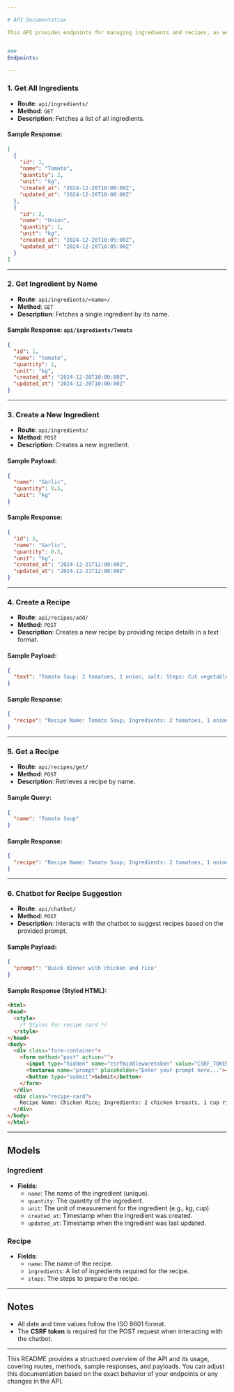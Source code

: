 ```yaml
---

# API Documentation

This API provides endpoints for managing ingredients and recipes, as well as interacting with a chatbot that suggests recipes.


### 
Endpoints:

---
```


### 1. **Get All Ingredients**

- **Route**: `api/ingredients/`
- **Method**: `GET`
- **Description**: Fetches a list of all ingredients.

#### Sample Response:

```json
[
  {
    "id": 1,
    "name": "Tomato",
    "quantity": 2,
    "unit": "kg",
    "created_at": "2024-12-20T10:00:00Z",
    "updated_at": "2024-12-20T10:00:00Z"
  },
  {
    "id": 2,
    "name": "Onion",
    "quantity": 1,
    "unit": "kg",
    "created_at": "2024-12-20T10:05:00Z",
    "updated_at": "2024-12-20T10:05:00Z"
  }
]
```

---

### 2. **Get Ingredient by Name**

- **Route**: `api/ingredients/<name>/`
- **Method**: `GET`
- **Description**: Fetches a single ingredient by its name.

#### Sample Response: `api/ingredients/Tomato`

```json
{
  "id": 1,
  "name": "tomato",
  "quantity": 2,
  "unit": "kg",
  "created_at": "2024-12-20T10:00:00Z",
  "updated_at": "2024-12-20T10:00:00Z"
}
```

---

### 3. **Create a New Ingredient**

- **Route**: `api/ingredients/`
- **Method**: `POST`
- **Description**: Creates a new ingredient.

#### Sample Payload:

```json
{
  "name": "Garlic",
  "quantity": 0.5,
  "unit": "kg"
}
```

#### Sample Response:

```json
{
  "id": 3,
  "name": "Garlic",
  "quantity": 0.5,
  "unit": "kg",
  "created_at": "2024-12-21T12:00:00Z",
  "updated_at": "2024-12-21T12:00:00Z"
}
```

---

### 4. **Create a Recipe**

- **Route**: `api/recipes/add/`
- **Method**: `POST`
- **Description**: Creates a new recipe by providing recipe details in a text format.

#### Sample Payload:

```json
{
  "text": "Tomato Soup: 2 tomatoes, 1 onion, salt; Steps: Cut vegetables, Boil water, Blend ingredients."
}
```

#### Sample Response:

```json
{
  "recipe": "Recipe Name: Tomato Soup; Ingredients: 2 tomatoes, 1 onion, salt; Steps: Cut vegetables, Boil water, Blend ingredients."
}
```

---

### 5. **Get a Recipe**

- **Route**: `api/recipes/get/`
- **Method**: `POST`
- **Description**: Retrieves a recipe by name.

#### Sample Query: 

```json
{
  "name": "Tomato Soup"
}
```

#### Sample Response:

```json
{
  "recipe": "Recipe Name: Tomato Soup; Ingredients: 2 tomatoes, 1 onion, salt; Steps: Cut vegetables, Boil water, Blend ingredients."
}
```

---

### 6. **Chatbot for Recipe Suggestion**

- **Route**: `api/chatbot/`
- **Method**: `POST`
- **Description**: Interacts with the chatbot to suggest recipes based on the provided prompt.

#### Sample Payload:

```json
{
  "prompt": "Quick dinner with chicken and rice"
}
```

#### Sample Response (Styled HTML):

```html
<html>
<head>
  <style>
    /* Styles for recipe card */
  </style>
</head>
<body>
  <div class="form-container">
    <form method="post" action="">
      <input type="hidden" name="csrfmiddlewaretoken" value="CSRF_TOKEN">
      <textarea name="prompt" placeholder="Enter your prompt here..."></textarea>
      <button type="submit">Submit</button>
    </form>
  </div>
  <div class="recipe-card">
    Recipe Name: Chicken Rice; Ingredients: 2 chicken breasts, 1 cup rice, spices; Steps: Cook chicken, Boil rice, Combine.
  </div>
</body>
</html>
```

---

## Models

### Ingredient

- **Fields**:
  - `name`: The name of the ingredient (unique).
  - `quantity`: The quantity of the ingredient.
  - `unit`: The unit of measurement for the ingredient (e.g., kg, cup).
  - `created_at`: Timestamp when the ingredient was created.
  - `updated_at`: Timestamp when the ingredient was last updated.

### Recipe

- **Fields**:
  - `name`: The name of the recipe.
  - `ingredients`: A list of ingredients required for the recipe.
  - `steps`: The steps to prepare the recipe.

---

## Notes

- All date and time values follow the ISO 8601 format.
- The **CSRF token** is required for the POST request when interacting with the chatbot.

---

This README provides a structured overview of the API and its usage, covering routes, methods, sample responses, and payloads. You can adjust this documentation based on the exact behavior of your endpoints or any changes in the API.
